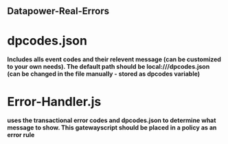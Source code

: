 ## Datapower-Real-Errors
# dpcodes.json
**Includes alls event codes and their relevent message (can be customized to your own needs).
The default path should be local:///dpcodes.json (can be changed in the file manually - stored as dpcodes variable)**

# Error-Handler.js
**uses the transactional error codes and dpcodes.json to determine what message to show.
This gatewayscript should be placed in a policy as an error rule**

